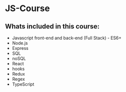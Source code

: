 # JS-Course
## Whats included in this course:

- Javascript front-end and back-end (Full Stack) - ES6+ 
- Node.js
- Express
- SQL
- noSQL
- React
- hooks
- Redux
- Regex
- TypeScript


